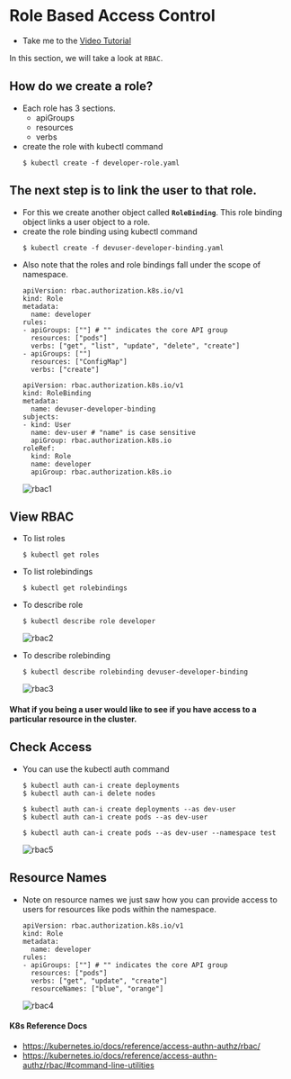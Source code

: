 # Role Based Access Control

 - Take me to the [Video Tutorial](https://kodekloud.com/topic/rbac/)

In this section, we will take a look at `RBAC`.

## How do we create a role?
- Each role has 3 sections.
  - apiGroups
  - resources
  - verbs
- create the role with kubectl command
  ```
  $ kubectl create -f developer-role.yaml
  ```

## The next step is to link the user to that role.
- For this we create another object called **`RoleBinding`**. This role binding object links a user object to a role.
- create the role binding using kubectl command
  ```
  $ kubectl create -f devuser-developer-binding.yaml
  ```
- Also note that the roles and role bindings fall under the scope of namespace.
  ```
  apiVersion: rbac.authorization.k8s.io/v1
  kind: Role
  metadata:
    name: developer
  rules:
  - apiGroups: [""] # "" indicates the core API group
    resources: ["pods"]
    verbs: ["get", "list", "update", "delete", "create"]
  - apiGroups: [""]
    resources: ["ConfigMap"]
    verbs: ["create"]
  ```
  ```
  apiVersion: rbac.authorization.k8s.io/v1
  kind: RoleBinding
  metadata:
    name: devuser-developer-binding
  subjects:
  - kind: User
    name: dev-user # "name" is case sensitive
    apiGroup: rbac.authorization.k8s.io
  roleRef:
    kind: Role
    name: developer
    apiGroup: rbac.authorization.k8s.io
  ```
  ![rbac1](../../images/rbac1.PNG)


## View RBAC

- To list roles
  ```
  $ kubectl get roles
  ```
- To list rolebindings
  ```
  $ kubectl get rolebindings
  ```
- To describe role
  ```
  $ kubectl describe role developer
  ```

  ![rbac2](../../images/rbac2.PNG)

- To describe rolebinding
  ```
  $ kubectl describe rolebinding devuser-developer-binding
  ```

  ![rbac3](../../images/rbac3.PNG)

#### What if you being a user would like to see if you have access to a particular resource in the cluster.
## Check Access

- You can use the kubectl auth command
  ```
  $ kubectl auth can-i create deployments
  $ kubectl auth can-i delete nodes
  ```
  ```
  $ kubectl auth can-i create deployments --as dev-user
  $ kubectl auth can-i create pods --as dev-user
  ```
  ```
  $ kubectl auth can-i create pods --as dev-user --namespace test
  ```

  ![rbac5](../../images/rbac5.PNG)

## Resource Names
- Note on resource names we just saw how you can provide access to users for resources like pods within the namespace.
  ```
  apiVersion: rbac.authorization.k8s.io/v1
  kind: Role
  metadata:
    name: developer
  rules:
  - apiGroups: [""] # "" indicates the core API group
    resources: ["pods"]
    verbs: ["get", "update", "create"]
    resourceNames: ["blue", "orange"]
  ```  
  ![rbac4](../../images/rbac4.PNG)

#### K8s Reference Docs

- https://kubernetes.io/docs/reference/access-authn-authz/rbac/
- https://kubernetes.io/docs/reference/access-authn-authz/rbac/#command-line-utilities
